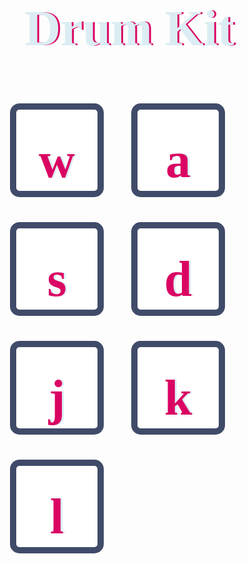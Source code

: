 <!DOCTYPE html>
<html>
<head>
<meta name="viewport" content="width=device-width, initial-scale=1">
<title>
    bhawna's drum kit❤️
  </title>
<style>
    body{
        background-image: url("music.jpg")
    }
h1{
    font-size: 5rem;
  color: #DBEDF3;
  font-family: "Arvo", cursive;
  text-shadow: 3px 0 #DA0463;
  text-align: center;

}
.drum {
  outline: none;
  border: 10px solid #404B69;
  font-size: 5rem;
  font-family: 'Arvo', cursive;
  line-height: 2;
  font-weight: 900;
  color: #DA0463;
  text-shadow: 3px 0 #DBEDF3;
  border-radius: 15px;
  display: inline-block;
  width: 150px;
  height: 150px;
  text-align: center;
  margin: 20px;
  background-color: white;
}
.w {
  background-image: url("tom1.png");
}

.a {
  background-image: url("tom2.png");
}

.s {
  background-image: url("tom3.png");
}

.d {
  background-image: url("tom4.png");
}

.j {
  background-image: url("snare.png");
}

.k {
  background-image: url("crash.png");
}

.l {
  background-image: url("kick.png");
}
div.example {
  
  padding: 20px;
}


</style>
</head>
<body>

<h1 id="h1font">Drum Kit  🥁</h1>

<div class="example">
    <button class="w drum">w</button>
    <button class="a drum">a</button>
    <button class="s drum">s</button>
    <button class="d drum">d</button>
    <button class="j drum">j</button>
    <button class="k drum">k</button>
    <button class="l drum">l</button>
</div>


<script src="drumkit.js"></script>
</body>
</html>
